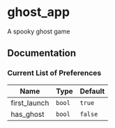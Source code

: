 # ghost_app

A spooky ghost game

## Documentation

### Current List of Preferences
| Name         | Type   | Default |
| ------------ | ------ | ------- |
| first_launch | `bool` | `true`  |
| has_ghost    | `bool` | `false` |
